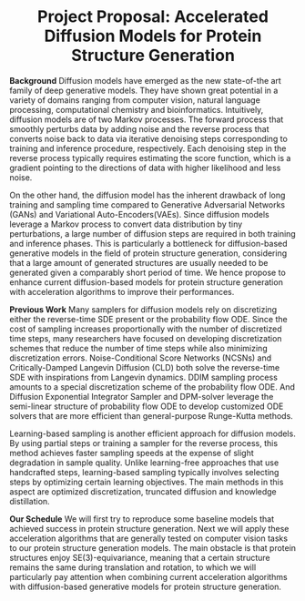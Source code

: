 # <center>Project Proposal: Accelerated Diffusion Models for Protein Structure Generation
**Background** Diffusion models have emerged as the new state-of-the art family of deep generative models. They have shown great potential in a variety of domains ranging from computer vision, natural language processing, computational chemistry and bioinformatics. Intuitively, diffusion models are of two Markov processes. The forward process that smoothly perturbs data by adding noise and the reverse process that converts noise back to data via iterative denoising steps corresponding to training and inference procedure, respectively. Each denoising step in the reverse process typically requires estimating the score function, which is a gradient pointing to the directions of data with higher likelihood and less noise.

On the other hand, the diffusion model has the inherent drawback of long training and sampling time compared to Generative Adversarial Networks (GANs) and Variational Auto-Encoders(VAEs). Since diffusion models leverage a Markov process to convert data distribution by tiny perturbations, a large number of diffusion steps are required in both training and inference phases. This is particularly a bottleneck for diffusion-based generative models in the field of protein structure generation, considering that a large amount of generated structures are usually needed to be generated given a comparably short period of time. We hence propose to enhance current diffusion-based models for protein structure generation with acceleration algorithms to improve their performances.

**Previous Work** Many samplers for diffusion models rely on discretizing either the reverse-time SDE present or the probability flow ODE. Since the cost of sampling increases proportionally with the number of discretized time steps, many researchers have focused on developing discretization schemes that reduce the number of time steps while also minimizing discretization errors. Noise-Conditional Score Networks (NCSNs) and Critically-Damped Langevin Diffusion (CLD) both solve the reverse-time SDE with inspirations from Langevin dynamics. DDIM sampling process amounts to a special discretization scheme of the probability flow ODE. And Diffusion Exponential Integrator Sampler and DPM-solver leverage the semi-linear structure of probability flow ODE to develop customized ODE solvers that are more efficient than general-purpose Runge-Kutta methods.

Learning-based sampling is another efficient approach for diffusion models. By using partial steps or training a sampler for the reverse process, this method achieves faster sampling speeds at the expense of slight degradation in sample quality. Unlike learning-free approaches that use handcrafted steps, learning-based sampling typically involves selecting steps by optimizing certain learning objectives. The main methods in this aspect are optimized discretization, truncated diffusion and knowledge distillation. 

**Our Schedule** We will first try to reproduce some baseline models that achieved success in protein structure generation. Next we will apply these acceleration algorithms that are generally tested on computer vision tasks to our protein structure generation models. The main obstacle is that protein structures enjoy SE(3)-equivariance, meaning that a certain structure remains the same during translation and rotation, to which we will particularly pay attention when combining current acceleration algorithms with diffusion-based generative models for protein structure generation.
